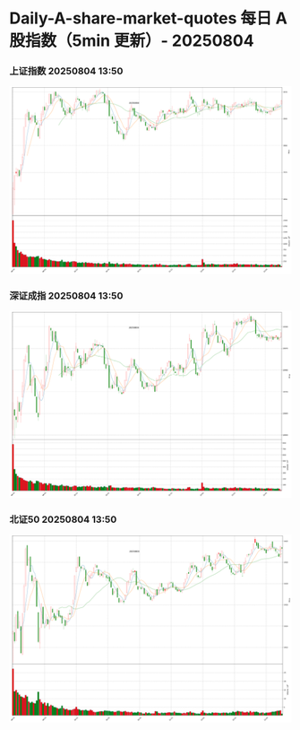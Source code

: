 
# Daily-A-share-market-quotes 每日 A 股指数（5min 更新）- 20250804

### 上证指数 20250804 13:50
![](./fig/2025/8/20250804-sh000001.png)

### 深证成指 20250804 13:50
![](./fig/2025/8/20250804-sz399001.png)

### 北证50 20250804 13:50
![](./fig/2025/8/20250804-bj899050.png)
